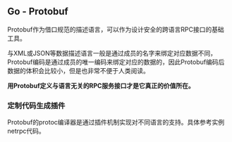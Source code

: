 Go - Protobuf
-------------

Protobuf作为借口规范的描述语言，可以作为设计安全的跨语言RPC接口的基础工具。

与XML或JSON等数据描述语言一般是通过成员的名字来绑定对应数据不同，Protobuf编码是通过成员的唯一编码来绑定对应的数据的，因此Protobuf编码后数据的体积会比较小，但是也非常不便于人类阅读。

__用Protobuf定义与语言无关的RPC服务接口才是它真正的价值所在。__


### 定制代码生成插件

Protobuf的protoc编译器是通过插件机制实现对不同语言的支持。具体参考实例netrpc代码。
